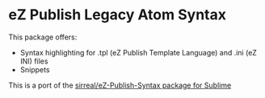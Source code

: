 eZ Publish Legacy Atom Syntax
=====

This package offers:

* Syntax highlighting for .tpl (eZ Publish Template Language) and .ini (eZ INI) files
* Snippets

This is a port of the [sirreal/eZ-Publish-Syntax package for Sublime](https://github.com/sirreal/eZ-Publish-Syntax/)
